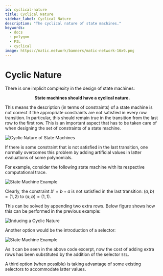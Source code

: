 ```yaml
---
id: cyclical-nature
title: Cyclical Nature
sidebar_label: Cyclical Nature
description: "The cyclical nature of state machines."
keywords:
  - docs
  - polygon
  - PIL
  - cyclical
image: https://matic.network/banners/matic-network-16x9.png
---
```


# Cyclic Nature

There is one implicit complexity in the design of state machines:

$$
\textbf{State machines should have a cyclical nature.}
$$

This means the description (in terms of constraints) of a state machine is not correct if the appropriate constraints are not satisfied in every row transition. In particular, this should remain true in the transition from the last row to the first row. This is an important aspect that has to be taken care of when designing the set of constraints of a state machine.

![Cyclic Nature of State Machines](figures/fig10-cycl-ntr-sms.png)

If there is some constraint that is not satisfied in the last transition, one normally overcomes this problem by adding artificial values in latter evaluations of some polynomials.

For example, consider the following state machine with its respective computational trace.

![State Machine Example](figures/fig11-sm-eg-cmpt-trc.png)

Clearly, the constraint $b' = b+a$ is not satisfied in the last transition: $(a,b) = (1,2)$ to $(a,b) = (1,1)$.

This can be solved by appending two extra rows. Below figure shows how this can be performed in the previous example:

![Inducing a Cyclic Nature](figures/fig11-indc-cycl-ntr.png)

Another option would be the introduction of a selector:

![State Machine Example](figures/fig12-sel-eg-cyclc-sm.png)

As it can be seen in the above code excerpt, now the cost of adding extra rows has been substituted by the addition of the selector $\texttt{SEL}$.

A third option (when possible) is taking advantage of some existing selectors to accommodate latter values.
